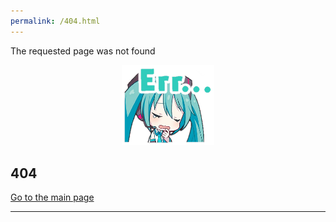 ```yaml
---
permalink: /404.html
---
```


The requested page was not found

<div align="center">
  <a href="/index.html"><img src="https://raw.githubusercontent.com/nedorazrab0/pjsk-parking/main/docs/assets/error-miku.webp" style="width: 148px;" alt="Go to the main page"></a>
</div>

## 404

[Go to the main page](/index.html)

---
